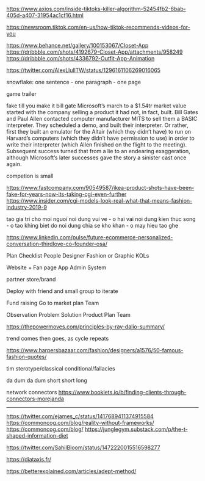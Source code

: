 https://www.axios.com/inside-tiktoks-killer-algorithm-52454fb2-6bab-405d-a407-31954ac1cf16.html

https://newsroom.tiktok.com/en-us/how-tiktok-recommends-videos-for-you

https://www.behance.net/gallery/100153067/Closet-App
https://dribbble.com/shots/4192679-Closet-App/attachments/958249
https://dribbble.com/shots/4336792-Outfit-App-Animation

https://twitter.com/AlexLlullTW/status/1296161106269016065

snowflake: one sentence - one paragraph - one page



game trailer

fake till you make it bill gate
Microsoft’s march to a $1.54tr market value started with the company selling a product it had not, in fact, built. Bill Gates and Paul Allen contacted computer manufacturer MITS to sell them a BASIC interpreter. They scheduled a demo, and built their interpreter. Or rather, first they built an emulator for the Altair (which they didn’t have) to run on Harvard’s computers (which they didn’t have permission to use) in order to write their interpreter (which Allen finished on the flight to the meeting). Subsequent success turned that from a lie to an endearing exaggeration, although Microsoft’s later successes gave the story a sinister cast once again.

competion is small


https://www.fastcompany.com/90549587/ikea-product-shots-have-been-fake-for-years-now-its-taking-cgi-even-further
https://www.insider.com/cgi-models-look-real-what-that-means-fashion-industry-2019-9


tao gia tri cho moi nguoi
noi dung vui ve - o hai vai
noi dung kien thuc song - o tao khing biet do
noi dung chia se kho khan - o may hieu tao ghe

https://www.linkedin.com/pulse/future-ecommerce-personalized-conversation-thirdlove-co-founder-osa/

Plan Checklist
People
Designer
Fashion or Graphic
KOLs

Website + Fan page
App
Admin System

partner
store/brand

Deploy with friend and small group to iterate

Fund raising
Go to market plan
Team

Observation
Problem
Solution
Product
Plan
Team

https://thepowermoves.com/principles-by-ray-dalio-summary/


trend comes then goes, as cycle repeats

https://www.harpersbazaar.com/fashion/designers/a1576/50-famous-fashion-quotes/

tim sterotype/classical conditional/fallacies

da dum da dum
short short long


network connectors
https://www.booklets.io/b/finding-clients-through-connectors-morejanda



---

https://twitter.com/ejames_c/status/1417689411374915584
https://commoncog.com/blog/reality-without-frameworks/
https://commoncog.com/blog/
https://junglegym.substack.com/p/the-t-shaped-information-diet

https://twitter.com/SahilBloom/status/1472220015516598277

https://diataxis.fr/

https://betterexplained.com/articles/adept-method/